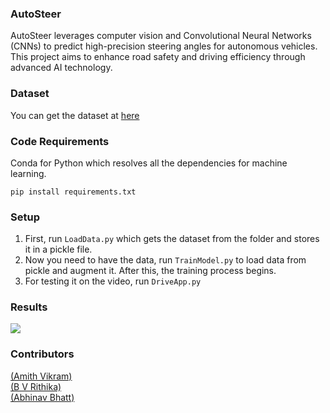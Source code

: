 ### AutoSteer 
AutoSteer leverages computer vision and Convolutional Neural Networks (CNNs) to predict high-precision steering angles for autonomous vehicles. This project aims to enhance road safety and driving efficiency through advanced AI technology.

### Dataset 
You can get the dataset at [here](https://d17h27t6h515a5.cloudfront.net/topher/2016/December/584f6edd_data/data.zip)

### Code Requirements 
Conda for Python which resolves all the dependencies for machine learning.

`pip install requirements.txt`

### Setup 

1) First, run `LoadData.py` which gets the dataset from the folder and stores it in a pickle file.
2) Now you need to have the data, run `TrainModel.py` to load data from pickle and augment it. After this, the training process begins.
3) For testing it on the video, run `DriveApp.py`

### Results

<img src="https://github.com/akshaybahadur21/BLOB/blob/master/final.gif">

### Contributors
[(Amith Vikram)](https://github.com/amithvikram10)<br/> 
[(B V Rithika)](https://github.com/rithikaveeresh)<br/> 
[(Abhinav Bhatt)](https://github.com/abhi542)<br/> 
